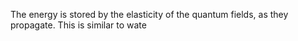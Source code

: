 The energy is stored by the elasticity of the quantum fields, as they propagate. This is similar to wate